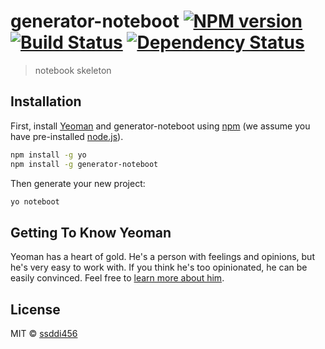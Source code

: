 # generator-noteboot [![NPM version][npm-image]][npm-url] [![Build Status][travis-image]][travis-url] [![Dependency Status][daviddm-image]][daviddm-url]
> notebook  skeleton

## Installation

First, install [Yeoman](http://yeoman.io) and generator-noteboot using [npm](https://www.npmjs.com/) (we assume you have pre-installed [node.js](https://nodejs.org/)).

```bash
npm install -g yo
npm install -g generator-noteboot
```

Then generate your new project:

```bash
yo noteboot
```

## Getting To Know Yeoman

Yeoman has a heart of gold. He&#39;s a person with feelings and opinions, but he&#39;s very easy to work with. If you think he&#39;s too opinionated, he can be easily convinced. Feel free to [learn more about him](http://yeoman.io/).

## License

MIT © [ssddi456]()


[npm-image]: https://badge.fury.io/js/generator-noteboot.svg
[npm-url]: https://npmjs.org/package/generator-noteboot
[travis-image]: https://travis-ci.org//generator-noteboot.svg?branch=master
[travis-url]: https://travis-ci.org//generator-noteboot
[daviddm-image]: https://david-dm.org//generator-noteboot.svg?theme=shields.io
[daviddm-url]: https://david-dm.org//generator-noteboot
